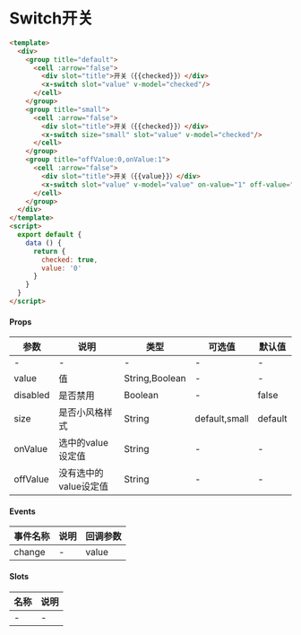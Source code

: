 # Switch开关

``` html
<template>
  <div>
    <group title="default">
      <cell :arrow="false">
        <div slot="title">开关（{{checked}}）</div>
        <x-switch slot="value" v-model="checked"/>
      </cell>
    </group>
    <group title="small">
      <cell :arrow="false">
        <div slot="title">开关（{{checked}}）</div>
        <x-switch size="small" slot="value" v-model="checked"/>
      </cell>
    </group>
    <group title="offValue:0,onValue:1">
      <cell :arrow="false">
        <div slot="title">开关（{{value}}）</div>
        <x-switch slot="value" v-model="value" on-value="1" off-value="0" />
      </cell>
    </group>
  </div>
</template>
<script>
  export default {
    data () {
      return {
        checked: true,
        value: '0'
      }
    }
  }
</script>
```
#### Props
| 参数      | 说明    | 类型      | 可选值       | 默认值   |
|---------- |-------- |---------- |------------- |--------- |
| -     | -   | -  |   -       |    -    |
| value     | 值   | String,Boolean  |     -     |    -    |
| disabled     | 是否禁用   | Boolean  |   -       |    false    |
| size     | 是否小风格样式   | String  |   default,small       |    default    |
| onValue     | 选中的value设定值   | String  |   -       |    -    |
| offValue     | 没有选中的value设定值   | String  |   -       |    -    |

#### Events
| 事件名称 | 说明 | 回调参数 |
|---------|--------|---------|
| change | - | value |

#### Slots
| 名称 | 说明 | 
|---------|--------|
| - | - |